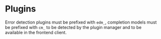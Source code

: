 # Plugins

Error detection plugins must be prefixed with `edm_`, completion models must be prefixed with `cm_` to be detected by the plugin manager and to be available in the frontend client.
